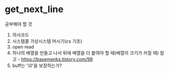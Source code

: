 # get_next_line


공부해야 할 것

1. 의사코드
2. 시스템콜 가상시스템 머시기(cs 기초)
3. open read 
4. 하나의 배열을 만들고 나서 뒤에 배열을 더 붙여야 할 때(배열의 크기가 커질 때)
  참고 - https://basemenks.tistory.com/98
5. buff는 '\0'을 보장하는가?
